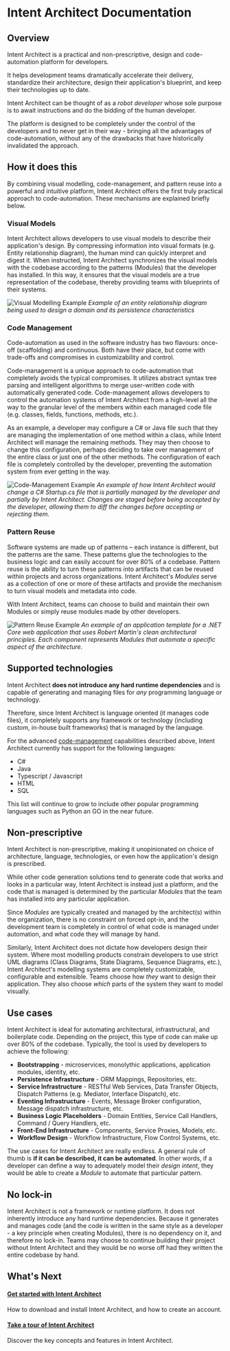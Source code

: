 # Intent Architect Documentation

## Overview

Intent Architect is a practical and non-prescriptive, design and code-automation platform for developers.

It helps development teams dramatically accelerate their delivery, standardize their architecture, design their application's blueprint, and keep their technologies up to date.

Intent Architect can be thought of as a _robot developer_ whose sole purpose is to await instructions and do the bidding of the human developer.

The platform is designed to be completely under the control of the developers and to never get in their way - bringing all the advantages of code-automation, without any of the drawbacks that have historically invalidated the approach.

## How it does this

By combining visual modelling, code-management, and pattern reuse into a powerful and intuitive platform, Intent Architect offers the first truly practical approach to code-automation. These mechanisms are explained briefly below.

### Visual Models

Intent Architect allows developers to use visual models to describe their application's design. By compressing information into visual formats (e.g. Entity relationship diagram), the human mind can quickly interpret and digest it. When instructed, Intent Architect synchronizes the visual models with the codebase according to the patterns (Modules) that the developer has installed. In this way, it ensures that the visual models are a true representation of the codebase, thereby providing teams with blueprints of their systems.

![Visual Modelling Example](images/visual-modelling-example-dark.png)
_Example of an entity relationship diagram being used to design a domain and its persistence characteristics_

### Code Management

Code-automation as used in the software industry has two flavours: once-off (scaffolding) and continuous.
Both have their place, but come with trade-offs and compromises in customizability and control.

Code-management is a unique approach to code-automation that completely avoids the typical compromises. It utilizes abstract syntax tree parsing and intelligent algorithms to merge user-written code with automatically generated code. Code-management allows developers to control the automation systems of Intent Architect from a high-level all the way to the granular level of the members within each managed code file (e.g. classes, fields, functions, methods, etc.). 

As an example, a developer may configure a C# or Java file such that they are managing the implementation of one method within a class, while Intent Architect will manage the remaining methods. They may then choose to change this configuration, perhaps deciding to take over management of the entire class or just one of the other methods. The configuration of each file is completely controlled by the developer, preventing the automation system from ever getting in the way.

![Code-Management Example](images/code-management-example-dark.png)
_An example of how Intent Architect would change a C# Startup.cs file that is partially managed by the developer and partially by Intent Architect. Changes are staged before being accepted by the developer, allowing them to diff the changes before accepting or rejecting them._

### Pattern Reuse

Software systems are made up of patterns – each instance is different, but the patterns are the same. These patterns glue the technologies to the business logic and can easily account for over 80% of a codebase. Pattern reuse is the ability to turn these patterns into artifacts that can be reused within projects and across organizations. Intent Architect's _Modules_ serve as a collection of one or more of these artifacts and provide the mechanism to turn visual models and metadata into code.

With Intent Architect, teams can choose to build and maintain their own Modules or simply reuse modules made by other developers.

![Pattern Reuse Example](images/pattern-reuse-example-dark.png)
_An example of an application template for a .NET Core web application that uses Robert Martin's clean architectural principles. Each component represents Modules that automate a specific aspect of the architecture._

## Supported technologies

Intent Architect **does not introduce any hard runtime dependencies** and is capable of generating and managing files for _any_ programming language or technology.

Therefore, since Intent Architect is language oriented (it manages code files), it completely supports any framework or technology (including custom, in-house built frameworks) that is managed by the language.

For the advanced [code-management](#code-management) capabilities described above, Intent Architect currently has support for the following languages:
 - C#
 - Java
 - Typescript / Javascript
 - HTML
 - SQL

This list will continue to grow to include other popular programming languages such as Python an GO in the near future.

## Non-prescriptive

Intent Architect is non-prescriptive, making it unopinionated on choice of architecture, language, technologies, or even how the application's design is prescribed.

While other code generation solutions tend to generate code that works and looks in a particular way, Intent Architect is instead just a platform, and the code that is managed is determined by the particular _Modules_ that the team has installed into any particular application.

Since _Modules_ are typically created and managed by the architect(s) within the organization, there is no constraint on forced opt-in, and the development team is completely in control of what code is managed under automation, and what code they will manage by hand.

Similarly, Intent Architect does not dictate how developers design their system. Where most modelling products constrain developers to use strict UML diagrams (Class Diagrams, State Diagrams, Sequence Diagrams, etc.), Intent Architect's modelling systems are completely customizable, configurable and extensible. Teams choose how _they_ want to design their application. They also choose _which_ parts of the system they want to model visually.

## Use cases

Intent Architect is ideal for automating architectural, infrastructural, and boilerplate code. Depending on the project, this type of code can make up over 80% of the codebase. Typically, the tool is used by developers to achieve the following:
- **Bootstrapping** - microservices, monolythic applications, application modules, identity, etc.
- **Persistence Infrastructure** - ORM Mappings, Repositories, etc.
- **Service Infrastructure** - RESTful Web Services, Data Transfer Objects, Dispatch Patterns (e.g. Mediator, Interface Dispatch), etc.
- **Eventing Infrastructure** - Events, Message Broker configuration, Message dispatch infrastructure, etc.
- **Business Logic Placeholders** - Domain Entities, Service Call Handlers, Command / Query Handlers, etc.
- **Front-End Infrastructure** - Components, Service Proxies, Models, etc.
- **Workflow Design** - Workflow Infrastructure, Flow Control Systems, etc.

The use cases for Intent Architect are really endless. A general rule of thumb is **if it can be described, it can be automated**. In other words, if a developer can define a way to adequately model their _design intent_, they would be able to create a _Module_ to automate that particular pattern.

## No lock-in

Intent Architect is not a framework or runtime platform. It does not inherently introduce any hard runtime dependencies. Because it generates and manages code (and the code is written in the same style as a developer - a key principle when creating Modules), there is no dependency on it, and therefore no lock-in. Teams may choose to continue building their project without Intent Architect and they would be no worse off had they written the entire codebase by hand.

## What's Next

#### [Get started with Intent Architect](get-the-application.md)

How to download and install Intent Architect, and how to create an account.

#### [Take a tour of Intent Architect](take-a-tour.md)

Discover the key concepts and features in Intent Architect.